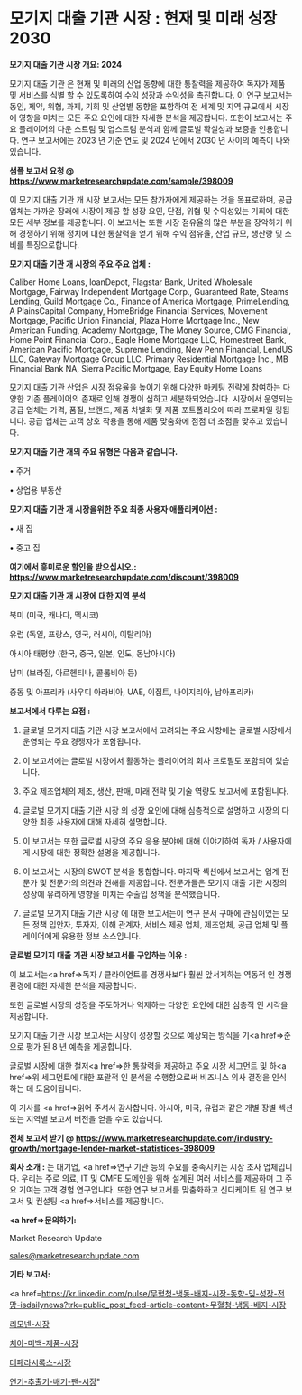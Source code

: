 # 모기지 대출 기관 시장 : 현재 및 미래 성장 2030

<strong>모기지 대출 기관 시장 개요: 2024</strong>

모기지 대출 기관 은 현재 및 미래의 산업 동향에 대한 통찰력을 제공하여 독자가 제품 및 서비스를 식별 할 수 있도록하여 수익 성장과 수익성을 촉진합니다. 이 연구 보고서는 동인, 제약, 위협, 과제, 기회 및 산업별 동향을 포함하여 전 세계 및 지역 규모에서 시장에 영향을 미치는 모든 주요 요인에 대한 자세한 분석을 제공합니다. 또한이 보고서는 주요 플레이어의 다운 스트림 및 업스트림 분석과 함께 글로벌 확실성과 보증을 인용합니다. 연구 보고서에는 2023 년 기준 연도 및 2024 년에서 2030 년 사이의 예측이 나와 있습니다.



<strong>샘플 보고서 요청 @ <a href=https://www.marketresearchupdate.com/sample/398009>https://www.marketresearchupdate.com/sample/398009</a></strong>

이 모기지 대출 기관 개 시장 보고서는 모든 참가자에게 제공하는 것을 목표로하며, 공급 업체는 가까운 장래에 시장이 제공 할 성장 요인, 단점, 위협 및 수익성있는 기회에 대한 모든 세부 정보를 제공합니다. 이 보고서는 또한 시장 점유율의 많은 부분을 장악하기 위해 경쟁하기 위해 정치에 대한 통찰력을 얻기 위해 수익 점유율, 산업 규모, 생산량 및 소비를 특징으로합니다.



<strong>모기지 대출 기관 개 시장의 주요 주요 업체 :</strong>

Caliber Home Loans, loanDepot, Flagstar Bank, United Wholesale Mortgage, Fairway Independent Mortgage Corp., Guaranteed Rate, Steams Lending, Guild Mortgage Co., Finance of America Mortgage, PrimeLending, A PlainsCapital Company, HomeBridge Financial Services, Movement Mortgage, Pacific Union Financial, Plaza Home Mortgage Inc., New American Funding, Academy Mortgage, The Money Source, CMG Financial, Home Point Financial Corp., Eagle Home Mortgage LLC, Homestreet Bank, American Pacific Mortgage, Supreme Lending, New Penn Financial, LendUS LLC, Gateway Mortgage Group LLC, Primary Residential Mortgage Inc., MB Financial Bank NA, Sierra Pacific Mortgage, Bay Equity Home Loans

모기지 대출 기관 산업은 시장 점유율을 높이기 위해 다양한 마케팅 전략에 참여하는 다양한 기존 플레이어의 존재로 인해 경쟁이 심하고 세분화되었습니다. 시장에서 운영되는 공급 업체는 가격, 품질, 브랜드, 제품 차별화 및 제품 포트폴리오에 따라 프로파일 링됩니다. 공급 업체는 고객 상호 작용을 통해 제품 맞춤화에 점점 더 초점을 맞추고 있습니다.



<strong>모기지 대출 기관 개의 주요 유형은 다음과 같습니다.</strong>

• 주거

• 상업용 부동산



<strong>모기지 대출 기관 개 시장을위한 주요 최종 사용자 애플리케이션 :</strong>

• 새 집

• 중고 집



<strong>여기에서 흥미로운 할인을 받으십시오.: <a href=https://www.marketresearchupdate.com/discount/398009>https://www.marketresearchupdate.com/discount/398009</a></strong>



<strong>모기지 대출 기관 개 시장에 대한 지역 분석</strong>

북미 (미국, 캐나다, 멕시코)

유럽 (독일, 프랑스, 영국, 러시아, 이탈리아)

아시아 태평양 (한국, 중국, 일본, 인도, 동남아시아)

남미 (브라질, 아르헨티나, 콜롬비아 등)

중동 및 아프리카 (사우디 아라비아, UAE, 이집트, 나이지리아, 남아프리카)



<strong>보고서에서 다루는 요점 :</strong>

1. 글로벌 모기지 대출 기관 시장 보고서에서 고려되는 주요 사항에는 글로벌 시장에서 운영되는 주요 경쟁자가 포함됩니다.

2. 이 보고서에는 글로벌 시장에서 활동하는 플레이어의 회사 프로필도 포함되어 있습니다.

3. 주요 제조업체의 제조, 생산, 판매, 미래 전략 및 기술 역량도 보고서에 포함됩니다.

4. 글로벌 모기지 대출 기관 시장 의 성장 요인에 대해 심층적으로 설명하고 시장의 다양한 최종 사용자에 대해 자세히 설명합니다.

5. 이 보고서는 또한 글로벌 시장의 주요 응용 분야에 대해 이야기하여 독자 / 사용자에게 시장에 대한 정확한 설명을 제공합니다.

6. 이 보고서는 시장의 SWOT 분석을 통합합니다. 마지막 섹션에서 보고서는 업계 전문가 및 전문가의 의견과 견해를 제공합니다. 전문가들은 모기지 대출 기관 시장의 성장에 유리하게 영향을 미치는 수출입 정책을 분석했습니다.

7. 글로벌 모기지 대출 기관 시장 에 대한 보고서는이 연구 문서 구매에 관심이있는 모든 정책 입안자, 투자자, 이해 관계자, 서비스 제공 업체, 제조업체, 공급 업체 및 플레이어에게 유용한 정보 소스입니다.



<strong>글로벌 모기지 대출 기관 시장 보고서를 구입하는 이유 :</strong>

이 보고서는<a href=>독자 / 클</a>라이언트를 경쟁사보다 훨씬 앞서게하는 역동적 인 경쟁 환경에 대한 자세한 분석을 제공합니다.

또한 글로벌 시장의 성장을 주도하거나 억제하는 다양한 요인에 대한 심층적 인 시각을 제공합니다.

모기지 대출 기관 시장 보고서는 시장이 성장할 것으로 예상되는 방식을 기<a href=>준으로</a> 평가 된 8 년 예측을 제공합니다.

글로벌 시장에 대한 철저<a href=>한 통찰력</a>을 제공하고 주요 시장 세그먼트 및 하<a href=>위 세그</a>먼트에 대한 포괄적 인 분석을 수행함으로써 비즈니스 의사 결정을 인식하는 데 도움이됩니다.

이 기사를 <a href=>읽어 주</a>셔서 감사합니다. 아시아, 미국, 유럽과 같은 개별 장별 섹션 또는 지역별 보고서 버전을 얻을 수도 있습니다.



<strong>전체 보고서 받기 @ <a href=https://www.marketresearchupdate.com/industry-growth/mortgage-lender-market-statistices-398009>https://www.marketresearchupdate.com/industry-growth/mortgage-lender-market-statistices-398009</a></strong>



<strong>회사 소개 :</strong>
는 대기업, <a href=>연구 기</a>관 등의 수요를 충족시키는 시장 조사 업체입니다. 우리는 주로 의료, IT 및 CMFE 도메인을 위해 설계된 여러 서비스를 제공하며 그 주요 기여는 고객 경험 연구입니다. 또한 연구 보고서를 맞춤화하고 신디케이트 된 연구 보고서 및 컨설팅 <a href=>서비</a>스를 제공합니다.



<strong><a href=>문의하기:</a></strong>

Market Research Update

sales@marketresearchupdate.com



<strong>기타 보고서:</strong>

<a href=https://kr.linkedin.com/pulse/무혈청-냉동-배지-시장-동향-및-성장-전망-isdailynews?trk=public_post_feed-article-content>무혈청-냉동-배지-시장</a>

<a href=https://www.linkedin.com/pulse/리모넨-시장-규모-및-성장-2023-trendsetters-talk-360-analysis/>리모넨-시장</a>

<a href=https://www.linkedin.com/pulse/치아-미백-제품-시장-경쟁-분석-및-성장-잠재력-2029-consumer-connection-compendium-ana-ncxof/>치아-미백-제품-시장</a>

<a href=https://www.linkedin.com/pulse/데페라시록스-시장-동향-및-성장-전망-survey-savvy-insights-360-analysis-5cmif/>데페라시록스-시장</a>

<a href=https://www.linkedin.com/pulse/연기-추출기-배기-팬-시장-세분화-연구-및-목표-고객2030년-market-matrix-musings-analysis-ad2fc/>연기-추출기-배기-팬-시장</a>"
